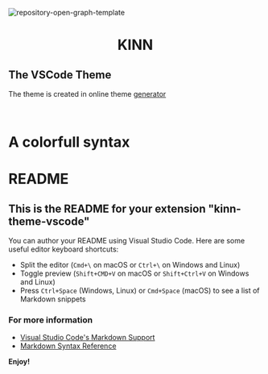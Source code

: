 ![repository-open-graph-template](https://vscode-themes.nyc3.cdn.digitaloceanspaces.com/profiles/7si9joVJMhfib7AYUUZG1i4cY383/2B6sJMWs-default.jpeg)

<h1 align="center">KINN</h1>

## The VSCode Theme

The theme is created in online theme [generator](https://themes.vscode.one/user/KChakhalyan)

<br>

# A colorfull syntax

# README

## This is the README for your extension "kinn-theme-vscode"

You can author your README using Visual Studio Code. Here are some useful editor keyboard shortcuts:

- Split the editor (`Cmd+\` on macOS or `Ctrl+\` on Windows and Linux)
- Toggle preview (`Shift+CMD+V` on macOS or `Shift+Ctrl+V` on Windows and Linux)
- Press `Ctrl+Space` (Windows, Linux) or `Cmd+Space` (macOS) to see a list of Markdown snippets

### For more information

- [Visual Studio Code's Markdown Support](http://code.visualstudio.com/docs/languages/markdown)
- [Markdown Syntax Reference](https://help.github.com/articles/markdown-basics/)

**Enjoy!**
